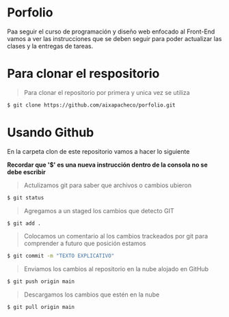 # Porfolio

Paa seguir el curso de programación y diseño web enfocado al Front-End vamos a ver las instrucciones que se deben seguir para poder actualizar las clases y la entregas de tareas.

# Para clonar el respositorio

> Para clonar el repositorio por primera y unica vez se utiliza

```bash
$ git clone https://github.com/aixapacheco/porfolio.git
```

# Usando Github

En la carpeta clon de este repositorio vamos a hacer lo siguiente



**Recordar que '$' es una nueva instrucción dentro de la consola no se debe escribir**



> Actulizamos git para saber que archivos o cambios ubieron

```bash
$ git status
```

> Agregamos a un staged los cambios que detecto GIT

```bash
$ git add .
```

> Colocamos un comentario al los cambios trackeados por git para comprender a futuro que posición estamos

```bash
$ git commit -m "TEXTO EXPLICATIVO"
```

> Enviamos los cambios al repositorio en la nube alojado en GitHub

```bash
$ git push origin main
```

> Descargamos los cambios que estén en la nube

```bash
$ git pull origin main
```




